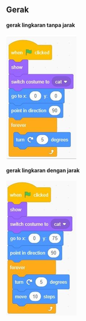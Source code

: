 ## Gerak 
#### gerak lingkaran tanpa jarak
![](gerak-lingkar.png)
#### gerak lingkaran dengan jarak
![](gerak-lingkar-jarak.png)
